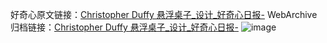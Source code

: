 好奇心原文链接：[Christopher Duffy 悬浮桌子_设计_好奇心日报-](https://www.qdaily.com/articles/7317.html)
WebArchive归档链接：[Christopher Duffy 悬浮桌子_设计_好奇心日报-](http://web.archive.org/web/20190623172251/https://www.qdaily.com/articles/7317.html)
![image](http://ww3.sinaimg.cn/large/007d5XDply1g3x0sqftztj30u035ytrs)